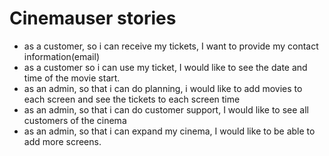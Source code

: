 # Cinemauser stories

- as a customer, so i can receive my tickets, I want to provide my contact information(email)
- as a customer so i can use my ticket, I would like to see the date and time of the movie start.
- as an admin, so that i can do planning, i would like to add movies to each screen and see the tickets to each screen time
- as an admin, so that i can do customer support, I would like to see all customers of the cinema
- as an admin, so that i can expand my cinema, I would like to be able to add more screens.

